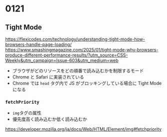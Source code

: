 # 0121

## Tight Mode

https://flexicodes.com/technology/understanding-tight-mode-how-browsers-handle-page-loading/  
https://www.smashingmagazine.com/2025/01/tight-mode-why-browsers-produce-different-performance-results/?utm_source=CSS-Weekly&utm_campaign=Issue-603&utm_medium=web

- ブラウザがどのリソースをどの順番で読み込むかを制限するモード
- Chrome と Safari に実装されている
- Chrome では `head` タグ内で JS がブロッキングしている場合に Tight Mode になる 

### `fetchPriority`

- `img`タグの属性
- 優先度高く読み込むか低く読み込むか

https://developer.mozilla.org/ja/docs/Web/HTML/Element/img#fetchpriority
